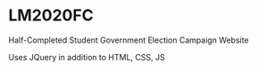 # LM2020FC
Half-Completed Student Government Election Campaign Website

Uses JQuery in addition to HTML, CSS, JS
